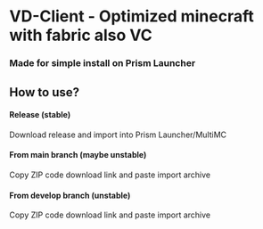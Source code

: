 # VD-Client - Optimized minecraft with fabric also VC
### Made for simple install on Prism Launcher

## How to use?
#### Release (stable)
Download release and import into Prism Launcher/MultiMC
#### From main branch (maybe unstable)
Copy ZIP code download link and paste import archive
#### From develop branch (unstable)
Copy ZIP code download link and paste import archive
